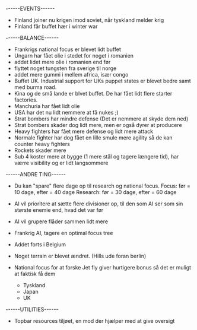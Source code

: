 ------EVENTS------

- Finland joiner nu krigen imod soviet, når tyskland melder krig
- Finland får buffet hær i winter war

------BALANCE------

- Frankrigs national focus er blevet lidt buffet
- Ungarn har fået olie i stedet for noget i romanien
- addet lidet mere olie i romanien end før
- flyttet noget tungsten fra sverige til norge
- addet mere gummi i mellem africa, især congo
- Buffet UK. Industrial support for UKs puppet states er blevet bedre samt med burma road.
- Kina og de små lande er blvet buffet. De har fået lidt flere starter factories.
- Manchuria har fået lidt olie
- USA har det nu lidt nemmere at få nukes ;)
- Strat bombers har mindre defense (Det er nemmere at skyde dem ned)
- Strat bombers skader dog lidt mere, men er også dyrer at producere
- Heavy fighters har fået mere defense og lidt mere attack
- Normale fighter har dog fået en lille smule mere agility så de kan counter heavy fighters 
- Rockets skader mere
- Sub 4 koster mere at bygge (1 mere stål og tagere længere tid), har værre visibility og er lidt langsommere


------ANDRE TING------

- Du kan "spare" flere dage op til research og national focus.
Focus: før = 10 dage, efter = 40 dage
Research: før = 30 dage, efter = 60 dage

- AI vil prioritere at sætte flere divisioner op, til den som AI ser som sin største enemie end, hvad det var før
- AI vil grupere flåder sammen lidt mere
- Frankrig AI, tagere en optimal focus tree
- Addet forts i Belgium
- Noget terrain er blevet ændret. (Hills ude foran berlin)
- National focus for at forske Jet fly giver hurtigere bonus så det er muligt at faktisk få dem
	- Tyskland
	- Japan
	- UK

------UTILITIES------
- Topbar resources tiljøet, en mod der hjælper med at give oversigt